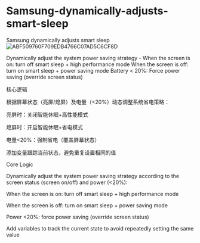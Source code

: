 # Samsung-dynamically-adjusts-smart-sleep
Samsung dynamically adjusts smart sleep
![ABF509760F709EDB4766C07AD5C6CF8D](https://github.com/user-attachments/assets/e7a74bf6-e388-4455-a936-782d507424a7)

Dynamically adjust the system power saving strategy - When the screen is on: turn off smart sleep + high performance mode When the screen is off: turn on smart sleep + power saving mode Battery < 20%: Force power saving (override screen status)

​核心逻辑​

根据屏幕状态（亮屏/熄屏）及电量（<20%）动态调整系统省电策略：

​亮屏时​：关闭智能休眠+高性能模式

​熄屏时​：开启智能休眠+省电模式

​电量<20%​​：强制省电（覆盖屏幕状态）

添加变量跟踪当前状态，避免重复设置相同的值

Core Logic​

Dynamically adjust the system power saving strategy according to the screen status (screen on/off) and power (<20%):

When the screen is on: turn off smart sleep + high performance mode

When the screen is off: turn on smart sleep + power saving mode

Power <20%​​: force power saving (override screen status)

Add variables to track the current state to avoid repeatedly setting the same value
